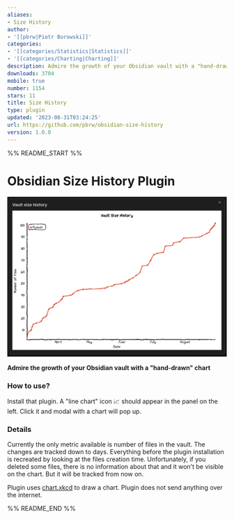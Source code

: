 ```yaml
---
aliases:
- Size History
author:
- '[[pbrw|Piotr Borowski]]'
categories:
- '[[categories/Statistics|Statistics]]'
- '[[categories/Charting|Charting]]'
description: Admire the growth of your Obsidian vault with a "hand-drawn" chart.
downloads: 3704
mobile: true
number: 1154
stars: 11
title: Size History
type: plugin
updated: '2023-08-31T03:24:25'
url: https://github.com/pbrw/obsidian-size-history
version: 1.0.0
---
```


%% README_START %%

# Obsidian Size History Plugin

![preview](https://raw.githubusercontent.com/pbrw/obsidian-size-history/HEAD/imgs/preview.png)

**Admire the growth of your Obsidian vault with a "hand-drawn" chart**

### How to use?

Install that plugin. A "line chart" icon :chart_with_upwards_trend: should appear in the panel on the left. Click it and modal with a chart will pop up.

### Details

Currently the only metric available is number of files in the vault. The changes are tracked down to days. Everything before the plugin installation is recreated by looking at the files creation time. Unfortunately, if you deleted some files, there is no information about that and it won't be visible on the chart. But it will be tracked from now on.

Plugin uses [chart.xkcd](https://github.com/timqian/chart.xkcd) to draw a chart. Plugin does not send anything over the internet.



%% README_END %%